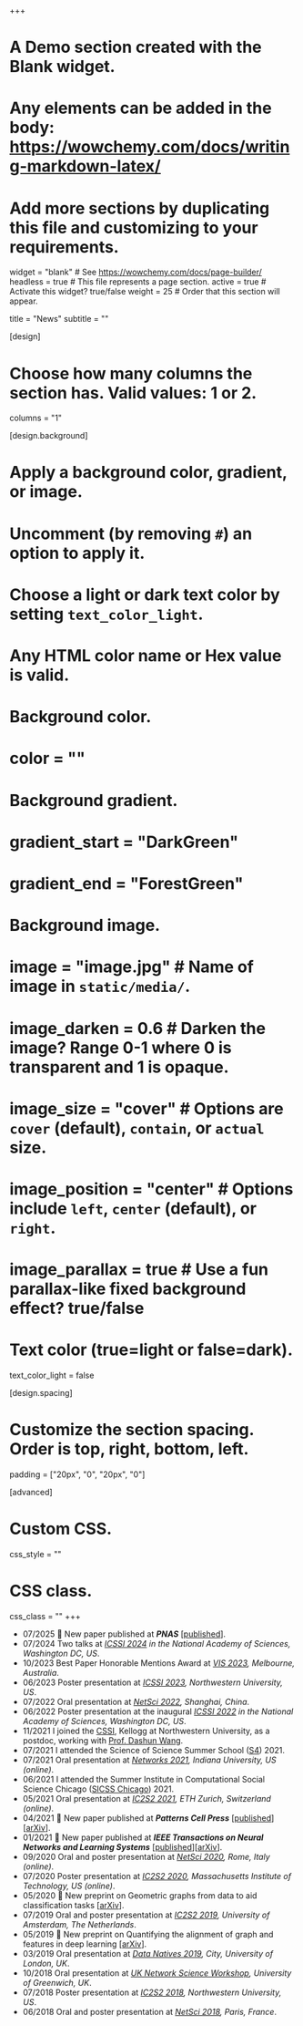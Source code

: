 +++
# A Demo section created with the Blank widget.
# Any elements can be added in the body: https://wowchemy.com/docs/writing-markdown-latex/
# Add more sections by duplicating this file and customizing to your requirements.

widget = "blank"  # See https://wowchemy.com/docs/page-builder/
headless = true  # This file represents a page section.
active = true  # Activate this widget? true/false
weight = 25  # Order that this section will appear.

title = "News"
subtitle = ""

[design]
  # Choose how many columns the section has. Valid values: 1 or 2.
  columns = "1"

[design.background]
  # Apply a background color, gradient, or image.
  #   Uncomment (by removing `#`) an option to apply it.
  #   Choose a light or dark text color by setting `text_color_light`.
  #   Any HTML color name or Hex value is valid.

  # Background color.
  # color = ""
  
  # Background gradient.
  # gradient_start = "DarkGreen"
  # gradient_end = "ForestGreen"
  
  # Background image.
  # image = "image.jpg"  # Name of image in `static/media/`.
  # image_darken = 0.6  # Darken the image? Range 0-1 where 0 is transparent and 1 is opaque.
  # image_size = "cover"  #  Options are `cover` (default), `contain`, or `actual` size.
  # image_position = "center"  # Options include `left`, `center` (default), or `right`.
  # image_parallax = true  # Use a fun parallax-like fixed background effect? true/false
  
  # Text color (true=light or false=dark).
  text_color_light = false

[design.spacing]
  # Customize the section spacing. Order is top, right, bottom, left.
  padding = ["20px", "0", "20px", "0"]

[advanced]
 # Custom CSS. 
 css_style = ""
 
 # CSS class.
 css_class = ""
+++
- 07/2025 :book: New paper published at ***PNAS*** [[published](https://doi.org/10.1073/pnas.2500322122)].
- 07/2024 Two talks at *[ICSSI 2024](https://www.icssi.org/) in the National Academy of Sciences, Washington DC, US*.
- 10/2023 Best Paper Honorable Mentions Award at *[VIS 2023](https://ieeevis.org/year/2023/info/awards/best-paper-awards), Melbourne, Australia*.
- 06/2023 Poster presentation at *[ICSSI 2023](https://www.icssi.org/), Northwestern University, US*.
- 07/2022 Oral presentation at *[NetSci 2022](https://netsci2022.net/), Shanghai, China*.
- 06/2022 Poster presentation at the inaugural *[ICSSI 2022](https://www.icssi.org/) in the National Academy of Sciences, Washington DC, US*.
- 11/2021 I joined the [CSSI](https://www.kellogg.northwestern.edu/research/science-of-science.aspx), Kellogg at Northwestern University, as a postdoc, working with [Prof. Dashun Wang](https://www.dashunwang.com/).
- 07/2021 I attended the Science of Science Summer School ([S4](https://scienceofscience.org/)) 2021.
- 07/2021 Oral presentation at *[Networks 2021](https://networks2021.net/), Indiana University, US (online)*.
- 06/2021 I attended the Summer Institute in Computational Social Science Chicago ([SICSS Chicago](https://sicss.io/2021/chicago/)) 2021.
- 05/2021 Oral presentation at *[IC2S2 2021](https://ic2s2-2021.ethz.ch/), ETH Zurich, Switzerland (online)*.
- 04/2021 :book: New paper published at ***Patterns Cell Press*** [[published](https://www.cell.com/patterns/fulltext/S2666-3899(21)00057-X)][[arXiv](https://arxiv.org/abs/2005.04081)].
- 01/2021 :book: New paper published at ***IEEE Transactions on Neural Networks and Learning Systems*** [[published](https://ieeexplore.ieee.org/document/9319542)][[arXiv](https://arxiv.org/abs/1905.12921)].
- 09/2020 Oral and poster presentation at *[NetSci 2020](https://netsci2020.netscisociety.net/), Rome, Italy (online)*.
- 07/2020 Poster presentation at *[IC2S2 2020](https://ic2s2.mit.edu/), Massachusetts Institute of Technology, US (online)*.
- 05/2020 :book: New preprint on Geometric graphs from data to aid classification tasks [[arXiv](https://arxiv.org/abs/2005.04081)].
- 07/2019 Oral and poster presentation at *[IC2S2 2019](https://2019.ic2s2.org/), University of Amsterdam, The Netherlands*.
- 05/2019 :book: New preprint on Quantifying the alignment of graph and features in deep learning [[arXiv](https://arxiv.org/abs/1905.12921)].
- 03/2019 Oral presentation at *[Data Natives 2019](https://datanatives.tumblr.com/), City, University of London, UK*.
- 10/2018 Oral presentation at *[UK Network Science Workshop](https://sites.google.com/view/2nd-uk-netsci-workshop), University of Greenwich, UK*.
- 07/2018 Poster presentation at *[IC2S2 2018](https://www.kellogg.northwestern.edu/news-events/conference/ic2s2/2018.aspx), Northwestern University, US*.
- 06/2018 Oral and poster presentation at *[NetSci 2018](https://netsci2018.wixsite.com/netsci2018), Paris, France*.
